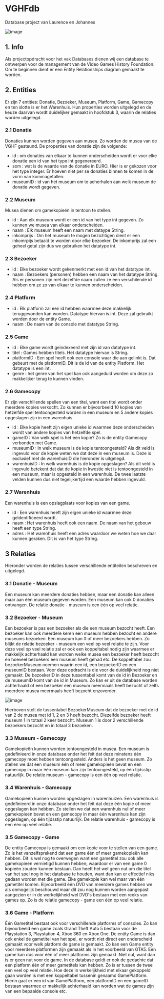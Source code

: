 # VGHFdb

Database project van Laurence en Johannes

![image](https://github.com/JohannesChopov/VGHFdb/assets/99961451/3a03a52f-18c0-4dbc-ba28-2d90973ec99d)

## 1. Info
Als projectopdracht voor het vak Databases dienen wij een database te ontwerpen voor de management van de Video Games History Foundation. Om te beginnen dient er een Entity Relationships diagram gemaakt te worden.
## 2. Entities
Er zijn 7 entities: Donatie, Bezoeker, Museum, Platform, Game, Gamecopy en ten slotte is er het Warenhuis. Hun properties worden uitgelegd en de keuze daarvan wordt duidelijker gemaakt in hoofdstuk 3, waarin de relaties worden uitgelegd.
### 2.1 Donatie
Donaties kunnen worden gegeven aan musea. Zo worden de musea van de VGHF gesteund. De properties van donatie zijn de volgende:
* id : om donaties van elkaar te kunnen onderscheiden wordt er voor elke donatie een id van het type int gegenereerd.
* som : wat is de waarde van de donatie in EURO. Hier is er gekozen voor het type integer. Er hoeven niet per se donaties binnen te komen in de vorm van kommagetallen.
* museumID : id van het museum om te acherhalen aan welk museum de donatie wordt gegeven.

### 2.2 Museum
Musea dienen om gamekopieën in tentoon te stellen.
* id : Aan elk museum wordt er een id van het type int gegeven. Zo kunnen we musea van elkaar onderscheiden.
* naam : Elk museum heeft een naam met dataype String.
* inkomprijs : Om het museum te mogen bezichtigen dient er een inkomrpijs betaald te worden door elke bezoeker. De inkomprijs zal een geheel getal zijn dus we gebruiken het datatype int.

### 2.3 Bezoeker
* id : Elke bezoeker wordt gekenmerkt met een id van het datatype int.
* naam : Bezoekers (personen) hebben een naam van het datatype String. Als er personen zijn met dezelfde naam zullen ze een verschilende id hebben om ze zo van elkaar te kunnen onderscheiden.

### 2.4 Platform
* id : Elk platform zal een id hebben waarmee deze makkelijk teruggevonden kan worden. Datatype hiervan is int. Deze zal gebruikt worden door de entity Game.
* naam : De naam van de console met datatype String.

### 2.5 Game
* id : Elke game wordt geïndexeerd met zijn id van datatype int.
* titel : Games hebben titels. Het datatype hiervan is String.
* platformID : Een spel heeft ook een console waar die aan gelinkt is. Dat gebeurt met de platformID. Dit is de id van de entity Platform. Het datatype is een int.
* genre : het genre van het spel kan ook aangeduid worden om deze zo makkelijker terug te kunnen vinden.

### 2.6 Gamecopy
Er zijn verschillende spellen van een titel, want een titel wordt onder meerdere kopies verkocht. Zo kunnen er bijvoorbeeld 10 kopies van hetzelfde spel tentoongesteld worden in een museum en 5 andere kopies opgeslagen zijn in een warenhuis.
* id : Elke kopie heeft zijn eigen unieke id waarmee deze onderscheiden wordt van andere kopies van hetzelfde spel.
* gameID : Van welk spel is het een kopie? Zo is de entity Gamecopy verbonden met Game.
* museumID : In welk museum is de kopie tentoongesteld? Als dit veld is ingevuld voor de kopie weten we dat deze in een museum is. Deze is exclusief met de warenhuisID die hieronder is uitgelegd.
* warenhuisID : In welk warenhuis is de kopie opgeslagen? Als dit veld is ingevuld betekent dat dat de kopie in kwestie niet is tentoongesteld in een museum, maar is opgesteld in een warenhuis.
De twee laatste velden kunnen dus niet tegelijkertijd een waarde hebben ingevuld.

### 2.7 Warenhuis
Een warenhuis is een opslagplaats voor kopies van een game. 
* id : Een warenhuis heeft zijn eigen unieke id waarmee deze geïdentificeerd wordt.
* naam : Het warenhuis heeft ook een naam. De naam van het gebouw heeft een type String.
* adres : Het warenhuis heeft een adres waardoor we weten hoe we daar kunnen geraken. Dit is van het type String.

## 3 Relaties
Hieronder worden de relaties tussen verschillende entiteiten beschreven en uitgelegd.
### 3.1 Donatie - Museum
Een museum kan meerdere donaties hebben, maar een donatie kan alleen maar aan één museum gegeven worden. Een museum kan ook 0 donaties ontvangen. De relatie donatie - museum is een één op veel relatie.
### 3.2 Bezoeker - Museum
Een bezoeker is pas een bezoeker als die een museum bezocht heeft. Een bezoeker kan ook meerdere keren een museum hebben bezocht en andere museums bezoeken. Een museum kan 0 of meer bezoekers hebben. Zo blijkt de relatie bezoeker - museum een veel op veel relatie te zijn. Voor deze veel op veel relatie zal er ook een koppeltabel nodig zijn waarmee er makkelijk achterhaald kan worden welke musea een bezoeker heeft bezocht en hoeveel bezoekers een museum heeft gehad etc. De koppeltabel zou bezoekerMuseum noemen waarin een id, een bezoekerID en een museumID bestaan. Voor deze opdracht is die voor de duidelijkheid nog niet gemaakt. De bezoekerID in deze tussentabel komt van de id in Bezoeker en de museumID komt van de id in Museum. Zo kan er uit de database worden achterhaald of een bezoeker een museum meermaals heeft bezocht of zelfs meerdere musea meermaals heeft bezocht enzoverder.

![image](https://github.com/JohannesChopov/VGHFdb/assets/99961451/d7264f00-dea9-4693-9f3b-e6b40eb1cbd6)

Hierboven stelt de tussentabel BezoekerMuseum dat de bezoeker met de id van 2 de musea met id 1, 2 en 3 heeft bezocht. Diezelfde bezoeker heeft museum 1 in totaal 2 keer bezocht. Museum 1 is door 2 verschillende bezoekers bezocht en in totaal 3 bezoeken.

### 3.3 Museum - Gamecopy
Gamekopieën kunnen worden tentoongesteld in musea. Een museum is gedefinieerd in onze database onder het feit dat deze minstens één gamecopy moet hebben tentoongesteld. Anders is het geen museum. Zo stellen we dat een museum één of meer gamekopieën bevat en een gamecopy in maar één museum kan zijn tentoongesteld, op één tijdsstip natuurlijk. De relatie museum - gamecopy is een één op veel relatie.
### 3.4 Warenhuis - Gamecopy
Gamekopieën kunnen worden opgeslagen in warenhuizen. Een warenhuis is gedefinieerd in onze database onder het feit dat deze één kopie of meer opgeslagen kan hebben. Zo stellen we dat een warenhuis nul of meer gamekopieën bevat en een gamecopy in maar één warenhuis kan zijn opgeslagen, op één tijdsstip natuurlijk. De relatie warenhuis - gamecopy is een één op veel relatie.
### 3.5 Gamecopy - Game
De entity Gamecopy is gemaakt om een kopie voor te stellen van een game. Zo is het vanzelfsprekend dat een game één of meer gamekopieën kan hebben. Dit is wel nog te overwegen want een gametitel zou ook alle gamekopieën vernietigd kunnen hebben, waardoor er van een game 0 kopieën zouden kunnen bestaan. Dan heeft het wel geen nut om die titel van het spel nog in het database te houden, want dan kan er effectief niks gedaan worden met die game. Elke gamekopie kan wel maar van één gametitel komen. Bijvoorbeeld één DVD van meerdere games hebben we als onmogelijk beschouwd maar dit zou nog kunnen worden aangepast aangezien er in de werkelijkheid wel DVD's bestaan met een reeks van games op. Zo is de relatie gamecopy - game een één op veel relatie.
### 3.6 Game - Platform
Één Gametitel bestaat ook voor verschillende platforms of consoles. Zo kan bijvoorbeeld een game zoals Grand Theft Auto 5 bestaan voor de Playstation 3, Playstation 4, Xbox 360 en Xbox One. De entity Game is dan ook enkel de gametitel van het spel, er wordt niet direct een onderscheid gemaakt voor welk platform de game is gemaakt. Zo kan een Game entity voor meerdere platformen zijn gemaakt als in het voorbeeld van GTA5. Een game kan dus voor één of meer platforms zijn gemaakt. Niet nul, want dan is er geen nut voor de game. In de database geldt er ook de gedachte dat een platform één of meer gametitels kan hebben. Zo is er tussen de twee een veel op veel relatie. Hoe deze in werkelijkheid met elkaar gekoppeld gaan worden is met een koppeltabel tussenin genaamd GamePlatform. Hierin gaat er een id van GamePlatform, een platformID en een gameID bestaan waarmee er makkelijk achterhaald kan worden wat de games zijn van een bepaalde console etc.
